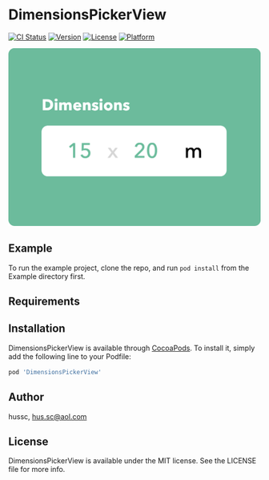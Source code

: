 # DimensionsPickerView

[![CI Status](https://img.shields.io/travis/hussc/DimensionsPickerView.svg?style=flat)](https://travis-ci.org/hussc/DimensionsPickerView)
[![Version](https://img.shields.io/cocoapods/v/DimensionsPickerView.svg?style=flat)](https://cocoapods.org/pods/DimensionsPickerView)
[![License](https://img.shields.io/cocoapods/l/DimensionsPickerView.svg?style=flat)](https://cocoapods.org/pods/DimensionsPickerView)
[![Platform](https://img.shields.io/cocoapods/p/DimensionsPickerView.svg?style=flat)](https://cocoapods.org/pods/DimensionsPickerView)

![dimensions-picker](Header.jpg)

## Example

To run the example project, clone the repo, and run `pod install` from the Example directory first.

## Requirements

## Installation

DimensionsPickerView is available through [CocoaPods](https://cocoapods.org). To install
it, simply add the following line to your Podfile:

```ruby
pod 'DimensionsPickerView'
```

## Author

hussc, hus.sc@aol.com

## License

DimensionsPickerView is available under the MIT license. See the LICENSE file for more info.
